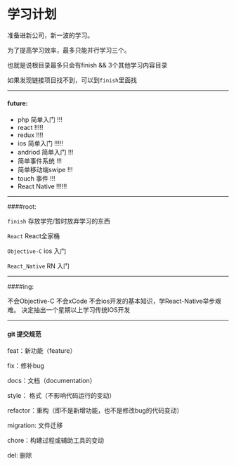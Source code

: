 学习计划
======

准备进新公司，新一波的学习。

为了提高学习效率，最多只能并行学习三个。

也就是说根目录最多只会有finish && 3个其他学习内容目录

如果发现链接项目找不到，可以到`finish`里面找

----
#### future:

- php 简单入门 !!!
- react !!!!!
- redux !!!!
- ios 简单入门 !!!!!
- andriod 简单入门 !!!
- 简单事件系统 !!!
- 简单移动端swipe !!!
- touch 事件 !!!
- React Native !!!!!!

----
####root: 

`finish` 存放学完/暂时放弃学习的东西

`React` React全家桶

`Objective-C` ios 入门

`React_Native`  RN 入门

_________

####ing:

不会Objective-C 不会xCode 不会ios开发的基本知识，学React-Native举步艰难。
决定抽出一个星期以上学习传统IOS开发



____
#### git 提交规范

feat：新功能（feature）

fix：修补bug

docs：文档（documentation）

style： 格式（不影响代码运行的变动）

refactor：重构（即不是新增功能，也不是修改bug的代码变动）

migration: 文件迁移

chore：构建过程或辅助工具的变动

del: 删除
